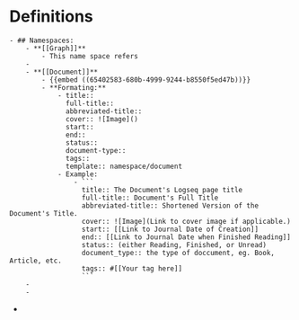 # Definitions
	- ## Namespaces:
		- **[[Graph]]**
			- This name space refers
		-
		- **[[Document]]**
			- {{embed ((65402583-680b-4999-9244-b8550f5ed47b))}}
			- **Formating:**
				- title::
				  full-title::
				  abbreviated-title::
				  cover:: ![Image]()
				  start::
				  end::
				  status::
				  document-type::
				  tags::
				  template:: namespace/document
				- Example:
					- ```
					  title:: The Document's Logseq page title
					  full-title:: Document's Full Title
					  abbreviated-title:: Shortened Version of the Document's Title.
					  cover:: ![Image](Link to cover image if applicable.)
					  start:: [[Link to Journal Date of Creation]]
					  end:: [[Link to Journal Date when Finished Reading]]
					  status:: (either Reading, Finished, or Unread)
					  document_type:: the type of doccument, eg. Book, Article, etc.
					  tags:: #[[Your tag here]]
					  ```
		-
		-
-